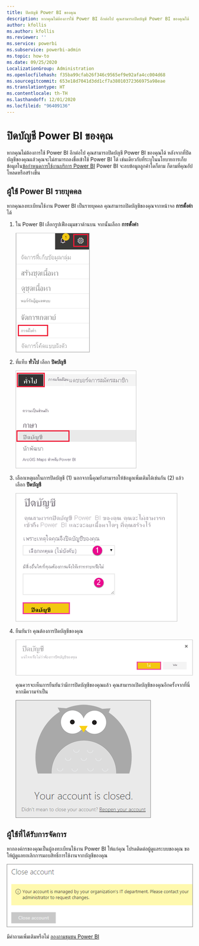 ```yaml
---
title: ปิดบัญชี Power BI ของคุณ
description: หากคุณไม่ต้องการใช้ Power BI อีกต่อไป คุณสามารถปิดบัญชี Power BI ของคุณได้
author: kfollis
ms.author: kfollis
ms.reviewer: ''
ms.service: powerbi
ms.subservice: powerbi-admin
ms.topic: how-to
ms.date: 09/25/2020
LocalizationGroup: Administration
ms.openlocfilehash: f35ba99cfab26f346c9565ef9e92afa4cc004d68
ms.sourcegitcommit: 653e18d7041d3dd1cf7a38010372366975a98eae
ms.translationtype: HT
ms.contentlocale: th-TH
ms.lasthandoff: 12/01/2020
ms.locfileid: "96409136"
---
```

# <a name="close-your-power-bi-account"></a>ปิดบัญชี Power BI ของคุณ

หากคุณไม่ต้องการใช้ Power BI อีกต่อไป คุณสามารถปิดบัญชี Power BI ของคุณได้  หลังจากที่ปิดบัญชีของคุณแล้วคุณจะไม่สามารถลงชื่อเข้าใช้ Power BI ได้ เช่นเดียวกับที่ระบุในนโยบายการเก็บข้อมูลใน[ข้อกำหนดการใช้งานบริการ Power BI](https://azure.microsoft.com/support/legal/subscription-agreement/) Power BI จะลบข้อมูลลูกค้าใดก็ตาม ก็ตามที่คุณอัปโหลดหรือสร้างขึ้น

## <a name="individual-power-bi-users"></a>ผู้ใช้ Power BI รายบุคคล

หากคุณลงทะเบียนใช้งาน Power BI เป็นรายบุคคล คุณสามารถปิดบัญชีของคุณจากหน้าจอ **การตั้งค่า** ได้

1. ใน Power BI เลือกรูปเฟืองมุมขวาด้านบน จากนั้นเลือก **การตั้งค่า**

    ![สกรีนช็อตของมุมขวาบนของ UI พร้อมไอคอนรูปเฟืองและตัวเลือกการตั้งค่าที่ถูกเรียกออกมา](media/service-admin-closing-your-account/close-account-settings.png)

1. ที่แท็บ **ทั่วไป** เลือก **ปิดบัญชี**

    ![สกรีนช็อตการเรียกตัวเลือกปิดบัญชีของมุมบนซ้ายที่อยู่ในหน้าการตั้งค่าที่มีออกมา](media/service-admin-closing-your-account/close-account-settings-2.png)

1. เลือกเหตุผลในการปิดบัญชี (1) นอกจากนี้คุณยังสามารถให้ข้อมูลเพิ่มเติมได้เช่นกัน (2) แล้วเลือก **ปิดบัญชี**

    ![ภาพหน้าจอของกล่องโต้ตอบปิดบัญชี ที่แสดงเขตข้อมูลเพื่อให้ข้อมูลเพิ่มเติมสำหรับการปิดบัญชี](media/service-admin-closing-your-account/close-account-settings-3.png)

1. ยืนยันว่า คุณต้องการปิดบัญชีของคุณ

    ![สกรีนช็อตของการเรียกกล่องโต้ตอบการยืนยันบัญชีปิดด้วยตัวเลือกออกมา](media/service-admin-closing-your-account/close-account-settings-4.png)

    คุณควรจะเห็นการยืนยันว่ามีการปิดบัญชีของคุณแล้ว คุณสามารถเปิดบัญชีของคุณอีกครั้งจากที่นี่หากมีความจำเป็น

    ![ภาพหน้าจอของบัญชีของคุณถูกปิดกล่องโต้ตอบการยืนยัน](media/service-admin-closing-your-account/close-account-settings-5.png)

## <a name="managed-users"></a>ผู้ใช้ที่ได้รับการจัดการ

หากองค์กรของคุณเป็นผู้ลงทะเบียนใช้งาน Power BI ให้แก่คุณ โปรดติดต่อผู้ดูแลระบบของคุณ ขอให้ผู้ดูแลยกเลิกการมอบสิทธิ์การใช้งานจากบัญชีของคุณ

![ภาพหน้าจอของจัดการบัญชีที่ปิด](media/service-admin-closing-your-account/close-account-managed.png)

มีคำถามเพิ่มเติมหรือไม่ [ลองถามชุมชน Power BI](https://community.powerbi.com/)